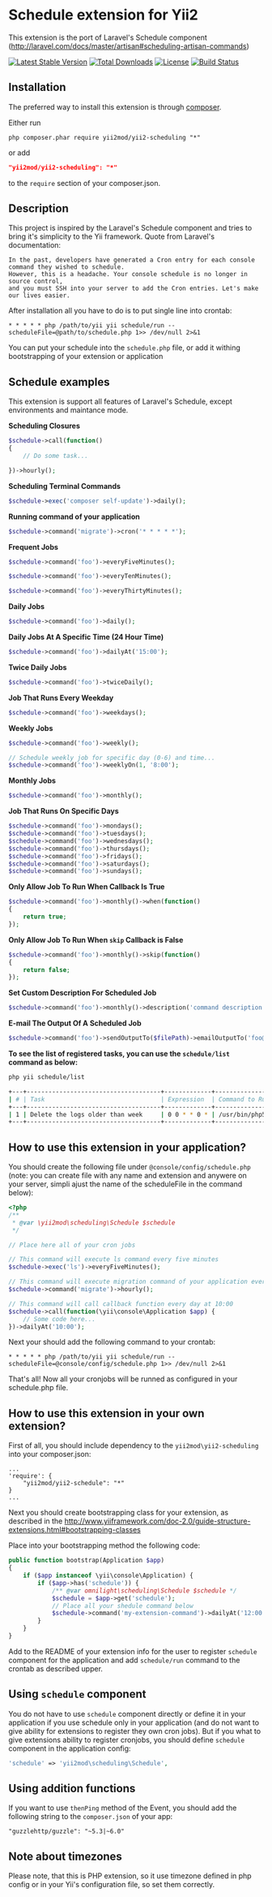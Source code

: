 Schedule extension for Yii2
===========================

This extension is the port of Laravel's Schedule component (http://laravel.com/docs/master/artisan#scheduling-artisan-commands)

[![Latest Stable Version](https://poser.pugx.org/yii2mod/yii2-scheduling/v/stable)](https://packagist.org/packages/yii2mod/yii2-scheduling)  [![Total Downloads](https://poser.pugx.org/yii2mod/yii2-scheduling/downloads)](https://packagist.org/packages/yii2mod/yii2-scheduling)
[![License](https://poser.pugx.org/yii2mod/yii2-scheduling/license)](https://packagist.org/packages/yii2mod/yii2-scheduling)
[![Build Status](https://travis-ci.org/yii2mod/yii2-scheduling.svg?branch=master)](https://travis-ci.org/yii2mod/yii2-scheduling)

Installation
------------

The preferred way to install this extension is through [composer](http://getcomposer.org/download/).

Either run

```
php composer.phar require yii2mod/yii2-scheduling "*"
```

or add

```json
"yii2mod/yii2-scheduling": "*"
```

to the `require` section of your composer.json.

Description
-----------

This project is inspired by the Laravel's Schedule component and tries to bring it's simplicity to the Yii framework.
Quote from Laravel's documentation:

```
In the past, developers have generated a Cron entry for each console command they wished to schedule. 
However, this is a headache. Your console schedule is no longer in source control, 
and you must SSH into your server to add the Cron entries. Let's make our lives easier.
```

After installation all you have to do is to put single line into crontab:

```
* * * * * php /path/to/yii yii schedule/run --scheduleFile=@path/to/schedule.php 1>> /dev/null 2>&1
```

You can put your schedule into the `schedule.php` file, or add it withing bootstrapping of your extension or
application

Schedule examples
-----------------

This extension is support all features of Laravel's Schedule, except environments and maintance mode.

**Scheduling Closures**

```php
$schedule->call(function()
{
    // Do some task...

})->hourly();
```

**Scheduling Terminal Commands**

```php
$schedule->exec('composer self-update')->daily();
```

**Running command of your application**

```php
$schedule->command('migrate')->cron('* * * * *');
```

**Frequent Jobs**

```php
$schedule->command('foo')->everyFiveMinutes();

$schedule->command('foo')->everyTenMinutes();

$schedule->command('foo')->everyThirtyMinutes();
```

**Daily Jobs**

```php
$schedule->command('foo')->daily();
```

**Daily Jobs At A Specific Time (24 Hour Time)**

```php
$schedule->command('foo')->dailyAt('15:00');
```

**Twice Daily Jobs**

```php
$schedule->command('foo')->twiceDaily();
```

**Job That Runs Every Weekday**

```php
$schedule->command('foo')->weekdays();
```

**Weekly Jobs**

```php
$schedule->command('foo')->weekly();

// Schedule weekly job for specific day (0-6) and time...
$schedule->command('foo')->weeklyOn(1, '8:00');
```

**Monthly Jobs**

```php
$schedule->command('foo')->monthly();
```

**Job That Runs On Specific Days**

```php
$schedule->command('foo')->mondays();
$schedule->command('foo')->tuesdays();
$schedule->command('foo')->wednesdays();
$schedule->command('foo')->thursdays();
$schedule->command('foo')->fridays();
$schedule->command('foo')->saturdays();
$schedule->command('foo')->sundays();
```

**Only Allow Job To Run When Callback Is True**

```php
$schedule->command('foo')->monthly()->when(function()
{
    return true;
});
```

**Only Allow Job To Run When `skip` Callback is False**

```php
$schedule->command('foo')->monthly()->skip(function()
{
    return false;
});
```

**Set Custom Description For Scheduled Job**

```php
$schedule->command('foo')->monthly()->description('command description');
```

**E-mail The Output Of A Scheduled Job**

```php
$schedule->command('foo')->sendOutputTo($filePath)->emailOutputTo('foo@example.com');
```

**To see the list of registered tasks, you can use the `schedule/list` command as below:**

```bash
php yii schedule/list

+---+-------------------------------------+-------------+-----------------------------------------------------+
| # | Task                                | Expression  | Command to Run                                      |
+---+-------------------------------------+-------------+-----------------------------------------------------+
| 1 | Delete the logs older than week     | 0 0 * * 0 * | /usr/bin/php5 yii app/delete-logs-older-then-week   |
+---+-------------------------------------+-------------+-----------------------------------------------------+
```

How to use this extension in your application?
----------------------------------------------

You should create the following file under `@console/config/schedule.php` (note: you can create file with any name
and extension and anywere on your server, simpli ajust the name of the scheduleFile in the command below):

```php
<?php
/**
 * @var \yii2mod\scheduling\Schedule $schedule
 */

// Place here all of your cron jobs

// This command will execute ls command every five minutes
$schedule->exec('ls')->everyFiveMinutes();

// This command will execute migration command of your application every hour
$schedule->command('migrate')->hourly();

// This command will call callback function every day at 10:00
$schedule->call(function(\yii\console\Application $app) {
    // Some code here...
})->dailyAt('10:00');

```

Next your should add the following command to your crontab:
```
* * * * * php /path/to/yii yii schedule/run --scheduleFile=@console/config/schedule.php 1>> /dev/null 2>&1
```

That's all! Now all your cronjobs will be runned as configured in your schedule.php file.

How to use this extension in your own extension?
------------------------------------------------

First of all, you should include dependency to the `yii2mod\yii2-scheduling` into your composer.json:

```
...
'require': {
    "yii2mod/yii2-schedule": "*"
}
...
```

Next you should create bootstrapping class for your extension, as described in the http://www.yiiframework.com/doc-2.0/guide-structure-extensions.html#bootstrapping-classes

Place into your bootstrapping method the following code:

```php
public function bootstrap(Application $app)
{
    if ($app instanceof \yii\console\Application) {
        if ($app->has('schedule')) {
            /** @var omnilight\scheduling\Schedule $schedule */
            $schedule = $app->get('schedule');
            // Place all your shedule command below
            $schedule->command('my-extension-command')->dailyAt('12:00');
        }
    }
}
```

Add to the README of your extension info for the user to register `schedule` component for the application
and add `schedule/run` command to the crontab as described upper.

Using `schedule` component
--------------------------

You do not have to use `schedule` component directly or define it in your application if you use schedule only in your application (and do not want to give ability for extensions to register they own cron jobs). But if you what to give extensions ability to register cronjobs, you should define `schedule` component in the application config:

```php
'schedule' => 'yii2mod\scheduling\Schedule',
```

Using addition functions
------------------------

If you want to use `thenPing` method of the Event, you should add the following string to the `composer.json` of your app:
```
"guzzlehttp/guzzle": "~5.3|~6.0"
```

Note about timezones
--------------------

Please note, that this is PHP extension, so it use timezone defined in php config or in your Yii's configuration file,
so set them correctly.
